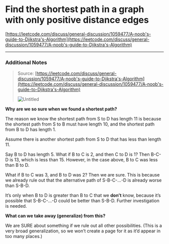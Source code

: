 # Find the shortest path in a graph with only positive distance edges

[https://leetcode.com/discuss/general-discussion/1059477/A-noob's-guide-to-Djikstra's-Algorithm](https://leetcode.com/discuss/general-discussion/1059477/A-noob's-guide-to-Djikstra's-Algorithm)

---

### Additional Notes

> Source: [https://leetcode.com/discuss/general-discussion/1059477/A-noob's-guide-to-Djikstra's-Algorithm](https://leetcode.com/discuss/general-discussion/1059477/A-noob's-guide-to-Djikstra's-Algorithm)
> 
> 
> ![Untitled](Find%20the%20shortest%20path%20in%20a%20graph%20with%20only%20positi%200dfef59db75f425a9c23dd2e4c53fc8c/Untitled.png)
> 

**Why are we so sure when we found a shortest path?**

The reason we know the shortest path from S to D has length 11 is because the shortest path from S to B must have length 10, and the shortest path from B to D has length 1. 

Assume there is another shortest path from S to D that has less than length 11. 

Say B to D has length 5. What if B to C is 2, and then C to D is 1? Then B-C-D is 13, which is less than 15. However, in the case above, B to C was less than B to D.

What if B to C was 3, and B to D was 2? Then we are sure. This is because we already rule out that the alternative path of S-B-C-…-D is already worse than S-B-D.

It’s only when B to D is greater than B to C that we **don’t** know, because it’s possible that S-B-C-…-D could be better than S-B-D. Further investigation is needed. 

**What can we take away (generalize) from this?**

We are SURE about something if we rule out all other possibilities. (This is a very broad generalization, so we won’t create a page for it as it’d appear in too many places.)
